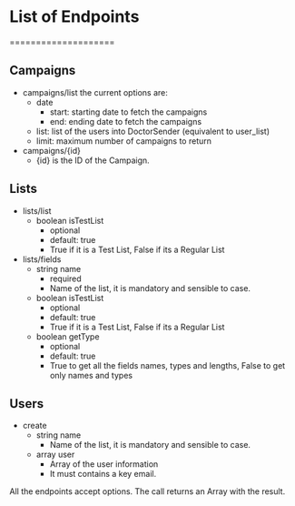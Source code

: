 # List of Endpoints
====================

Campaigns
---------

 - campaigns/list
   the current options are:
    - date
      - start: starting date to fetch the campaigns
      - end: ending date to fetch the campaigns
    - list: list of the users into DoctorSender (equivalent to user_list)
    - limit: maximum number of campaigns to return
 - campaigns/{id}
   - {id} is the ID of the Campaign.

Lists
-----
 - lists/list
   - boolean isTestList
     - optional 
     - default: true 
     - True if it is a Test List, False if its a Regular List 
 - lists/fields
   - string name
     - required
     - Name of the list, it is mandatory and sensible to case.
   - boolean isTestList
     - optional 
     - default: true 
     - True if it is a Test List, False if its a Regular List 
   - boolean getType
     - optional 
     - default: true 
     - True to get all the fields names, types and lengths, False to get only names and types

Users
-----
 - create
   - string name
     - Name of the list, it is mandatory and sensible to case.
   - array user
     - Array of the user information
     - It must contains a key email.

All the endpoints accept options.
The call returns an Array with the result.
